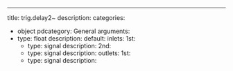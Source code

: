 ---
title: trig.delay2~
description:
categories:
 - object
pdcategory: General
arguments:
- type: float
  description:
  default:
inlets:
  1st:
  - type: signal
    description:
  2nd:
  - type: signal
    description:
outlets:
  1st:
  - type: signal
    description:
